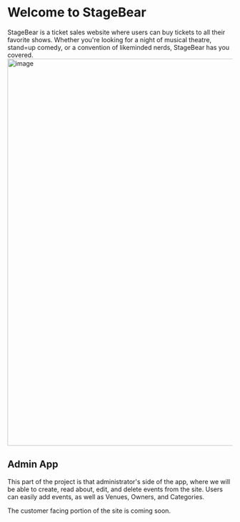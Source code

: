 <h1> Welcome to StageBear</h1>
StageBear is a ticket sales website where users can buy tickets to all their favorite shows. Whether you're looking for a night of musical theatre, stand=up comedy, or a convention of likeminded nerds, StageBear has you covered.
<img width="1900" height="867" alt="image" src="https://github.com/user-attachments/assets/58e767ea-82c8-4fa7-910d-e6c4d2b24449" />



<h2>Admin App</h2>
This part of the project is that administrator's side of the app, where we will be able to create, read about, edit, and delete events from the site. 
Users can easily add events, as well as Venues, Owners, and Categories.

The customer facing portion of the site is coming soon.

